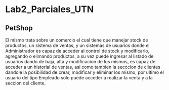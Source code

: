 # Lab2_Parciales_UTN

## PetShop
  El mismo trata sobre un comercio el cual tiene que manejar stock de productos, un sistema de ventas, y un sistemas de usuarios donde el Administrador es capaz de acceder
    al control de stock y modificarlo, agregando o elimando productos, a su vez puede ingresar al listado de usuarios dando de baja, alta y modificacion de los mismos, es capaz
    de acceder a un historial de ventas, asi como tambien la secccion de clientes dandole la posibilidad de crear, modificar y eliminar los mismo, por ultimo el usuario del tipo
    Empleado solo puede acceder a realizar la venta y a la seccion del cliente.
